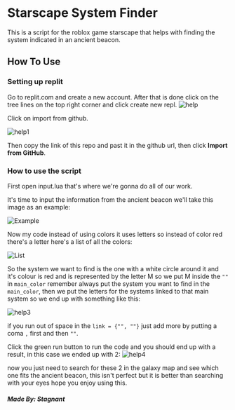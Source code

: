 # Starscape System Finder
This is a script for the roblox game starscape that helps with finding the system indicated in an ancient beacon.

## How To Use
### Setting up replit
Go to replit.com and create a new account.
After that is done click on the tree lines on the top right corner and click create new repl.
![help](https://user-images.githubusercontent.com/82290573/143931108-31ebf6f7-1b88-474d-a3a1-b36e28e95e45.png)

Click on import from github.

![help1](https://user-images.githubusercontent.com/82290573/143931542-7edc13c0-e875-498f-99fc-66bb4a33f416.png)

Then copy the link of this repo and past it in the github url, then click **Import from GitHub**.

### How to use the script
First open input.lua that's where we're gonna do all of our work.

It's time to input the information from the ancient beacon we'll take this image as an example:

![Example](https://user-images.githubusercontent.com/82290573/140803842-1cfc2650-bd0b-4cb3-add7-66df36c0117f.png)

Now my code instead of using colors it uses letters so instead of color red there's a letter here's a list of all the colors:

![List](https://user-images.githubusercontent.com/82290573/140804199-e0a75d47-7b0d-42de-b358-f9e32c67ba5a.png)

So the system we want to find is the one with a white circle around it and it's colour is red and is represented by the letter M so we put M inside the `""` in `main_color` remember always put the system you want to find in the `main_color`, then we put the letters for the systems linked to that main system so we end up with something like this:

![help3](https://user-images.githubusercontent.com/82290573/143933922-c5153db3-6d49-4367-a266-996d0147bbbf.png)

if you run out of space in the `link = {"", ""}` just add more by putting a coma `,` first and then `""`.

Click the green run button to run the code and you should end up with a result, in this case we ended up with 2:
![help4](https://user-images.githubusercontent.com/82290573/143934038-7cd0b6c4-804d-46f8-8c12-f97528a5ea7e.png)

now you just need to search for these 2 in the galaxy map and see which one fits the ancient beacon, this isn't perfect but it is better than searching with your eyes hope you enjoy using this.

##### Made By: Stagnant
